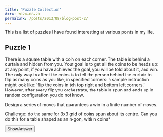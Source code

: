 ```yaml
---
title: 'Puzzle Collection'
date: 2024-06-20
permalink: /posts/2013/08/blog-post-2/
---
```


This is a list of puzzles I have found interesting at various points in my life. 

## Puzzle 1
There is a square table with a coin on each corner. The table is behind a curtain and hidden from you. Your goal is to get all the coins to be heads up: at any point, if you have achieved the goal, you will be told about it, and win. 
The only way to affect the coins is to tell the person behind the curtain to flip as many coins as you like, in specified corners: a sample instruction might look like: 'flip the coins in teh top right and bottom left corners.' However, after every flip you orchestrate, the table is spun and ends up in random configuration you do not know. 

Design a series of moves that guarantees a win in a finite number of moves. 

Challenge: do the same for 3x3 grid of coins spun about its centre. Can you do this for a table shaped as an n-gon, with n coins? 

<button onclick="document.getElementById('answer1').style.display='block'">Show Answer</button><div id="answer1" style="display:none;">
A piano.
</div>


<script>
function toggleAnswer(id) {
  var answer = document.getElementById(id);
  if (answer.style.display === 'none') {
    answer.style.display = 'block';
  } else {
    answer.style.display = 'none';
  }
}
</script>
